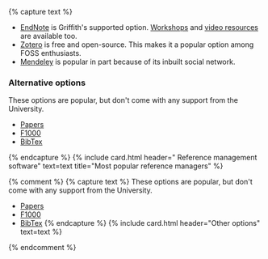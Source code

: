{% capture text %}
 - [EndNote](https://www.griffith.edu.au/library/study/referencing) is Griffith's supported option. [Workshops](https://www.griffith.edu.au/research/research-services/researcher-education-development/workshop-calendar) and [video resources](vimeo.com/user/82369617/folder/1569944) are available too.
 - [Zotero](https://www.zotero.org) is free and open-source. This makes it a popular option among FOSS enthusiasts.
 - [Mendeley](https://www.mendeley.com) is popular in part because of its inbuilt social network.
 
 ### Alternative options

 These options are popular, but don't come with any support from the University. 

 - [Papers](https://www.papersapp.com)
 - [F1000](https://f1000workspace.com/?lg)
 - [BibTex](https://www.bibtex.org)

 {% endcapture %}
{% include card.html header="<i class='fas fa-paperclip'></i> Reference management software" text=text title="Most popular reference managers" %}


{% comment %}
{% capture text %}
These options are popular, but don't come with any support from the University. 

 - [Papers](https://www.papersapp.com)
 - [F1000](https://f1000workspace.com/?lg)
 - [BibTex](https://www.bibtex.org)
{% endcapture %}
{% include card.html header="Other options" text=text %}

{% endcomment %}